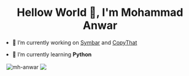 <h1 align="center">Hellow World 👋, I'm Mohammad Anwar</h1>

- 🔭 I’m currently working on [Symbar](https://mh-anwar/symbar) and [CopyThat](https://mh-anwar/CopyThat)

- 🌱 I’m currently learning **Python**


<p>&nbsp;
  <img align="center" src="https://github-readme-stats.vercel.app/api?username=mh-anwar&show_icons=true&locale=en&hide_border=true&layout=compact&theme=github_dark" alt="mh-anwar" />
    <img align="center" src="https://github-readme-stats.vercel.app/api/top-langs/?username=mh-anwar&hide_border=true&layout=compact&theme=github_dark" />
</p>
